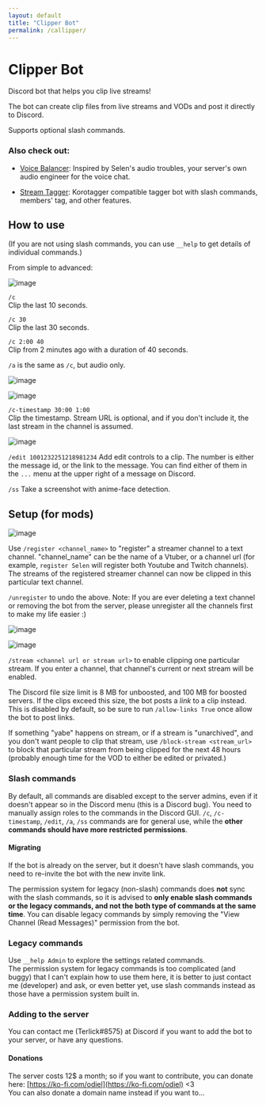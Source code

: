 ```yaml
---
layout: default
title: "Clipper Bot"
permalink: /callipper/
---
```


# Clipper Bot

Discord bot that helps you clip live streams!

The bot can create clip files from live streams and VODs and post it directly to Discord.

Supports optional slash commands.


### Also check out:

 * [Voice Balancer](https://odieldomanie.github.io/voicebalancer/): Inspired by Selen's audio troubles, your server's own audio engineer for the voice chat.

 * [Stream Tagger](https://odieldomanie.github.io/streamtagger/): Korotagger compatible tagger bot with slash commands, members' tag, and other features. 


## How to use

(If you are not using slash commands, you can use `__help` to get details of individual commands.)

From simple to advanced:

![image](https://user-images.githubusercontent.com/76059582/184143606-bad02fbf-aac2-4c48-a354-6515d42272eb.png)

`/c`  
Clip the last 10 seconds.

`/c 30`  
Clip the last 30 seconds.

`/c 2:00 40`  
Clip from 2 minutes ago with a duration of 40 seconds.

`/a` is the same as `/c`, but audio only.

![image](https://user-images.githubusercontent.com/76059582/184273390-f453b738-91d4-4e51-8d1c-d7bda64bc212.png)

![image](https://user-images.githubusercontent.com/76059582/184273230-3f2cabbc-1d96-44ec-8b1e-cb89b7068aed.png)


`/c-timestamp 30:00 1:00`  
Clip the timestamp. Stream URL is optional, and if you don't include it, the last stream in the channel is assumed.

![image](https://user-images.githubusercontent.com/76059582/184143916-80909a73-ef47-4ba5-a42a-e77d2928c097.png)

`/edit 1001232251218981234`
Add edit controls to a clip. The number is either the message id, or the link to the message. You can find either of them in the `...` menu at the upper right of a message on Discord.

`/ss`  Take a screenshot with anime-face detection.

## Setup (for mods)

![image](https://user-images.githubusercontent.com/76059582/184271732-4afc9ab5-5159-43b2-9265-2f77b8c94735.png)

Use `/register <channel_name>` to "register" a streamer channel to a text channel. "channel_name" can be the name of a Vtuber, or a channel url (for example, `register Selen` will register both Youtube and Twitch channels). The streams of the registered streamer channel can now be clipped in this particular text channel.

`/unregister` to undo the above. Note: If you are ever deleting a text channel or removing the bot from the server, please unregister all the channels first to make my life easier :)

![image](https://user-images.githubusercontent.com/76059582/184272444-63916180-a468-44b2-917b-a3804f5ef69e.png)

![image](https://user-images.githubusercontent.com/76059582/184274581-c0e3c7b2-e418-4248-99b2-5aa7f55cef09.png)

`/stream <channel url or stream url>` to enable clipping one particular stream. If you enter a channel, that channel's current or next stream will be enabled.

The Discord file size limit is 8 MB for unboosted, and 100 MB for boosted servers. If the clips exceed this size, the bot posts a *link* to a clip instead. This is disabled by default, so be sure to run `/allow-links True` once allow the bot to post links.

If something "yabe" happens on stream, or if a stream is "unarchived", and you don't want people to clip that stream, use `/block-stream <stream_url>` to block that particular stream from being clipped for the next 48 hours (probably enough time for the VOD to either be edited or privated.)

### Slash commands

By default, all commands are disabled except to the server admins, even if it doesn't appear so in the Discord menu (this is a Discord bug). You need to manually assign roles to the commands in the Discord GUI. `/c`, `/c-timestamp`, `/edit`, `/a`, `/ss` commands are for general use, while the __other commands should have more restricted permissions__.

#### Migrating

If the bot is already on the server, but it doesn't have slash commands, you need to re-invite the bot with the new invite link.

The permission system for legacy (non-slash) commands does **not** sync with the slash commands, so it is advised to **only enable slash commands or the legacy commands, and not the both type of commands at the same time**. You can disable legacy commands by simply removing the "View Channel (Read Messages)" permission from the bot.

### Legacy commands

Use `__help Admin` to explore the settings related commands.  
The permission system for legacy commands is too complicated (and buggy) that I can't explain how to use them here, it is better to just contact me (developer) and ask, or even better yet, use slash commands instead as those have a permission system built in.

### Adding to the server

You can contact me (Terlick#8575) at Discord if you want to add the bot to your server, or have any questions.

#### Donations

The server costs 12$ a month; so if you want to contribute, you can donate here: [https://ko-fi.com/odiel](https://ko-fi.com/odiel) <3  
You can also donate a domain name instead if you want to...
